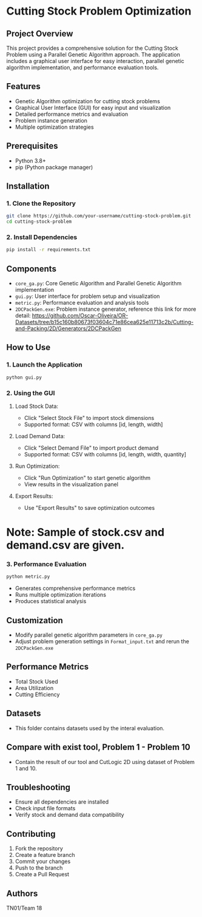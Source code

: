 # Cutting Stock Problem Optimization

## Project Overview
This project provides a comprehensive solution for the Cutting Stock Problem using a Parallel Genetic Algorithm approach. The application includes a graphical user interface for easy interaction, parallel genetic algorithm implementation, and performance evaluation tools.

## Features
- Genetic Algorithm optimization for cutting stock problems
- Graphical User Interface (GUI) for easy input and visualization
- Detailed performance metrics and evaluation
- Problem instance generation
- Multiple optimization strategies

## Prerequisites
- Python 3.8+
- pip (Python package manager)

## Installation

### 1. Clone the Repository
```bash
git clone https://github.com/your-username/cutting-stock-problem.git
cd cutting-stock-problem
```

### 2. Install Dependencies
```bash
pip install -r requirements.txt
```

## Components
- `core_ga.py`: Core Genetic Algorithm and Parallel Genetic Algorithm implementation
- `gui.py`: User interface for problem setup and visualization
- `metric.py`: Performance evaluation and analysis tools
- `2DCPackGen.exe`: Problem instance generator, reference this link for more detail: https://github.com/Oscar-Oliveira/OR-Datasets/tree/b15c160b80673f03604c71e86cea625e11713c2b/Cutting-and-Packing/2D/Generators/2DCPackGen

## How to Use

### 1. Launch the Application
```bash
python gui.py
```

### 2. Using the GUI
1. Load Stock Data:
   - Click "Select Stock File" to import stock dimensions
   - Supported format: CSV with columns [id, length, width]

2. Load Demand Data:
   - Click "Select Demand File" to import product demand
   - Supported format: CSV with columns [id, length, width, quantity]

3. Run Optimization:
   - Click "Run Optimization" to start genetic algorithm
   - View results in the visualization panel

4. Export Results:
   - Use "Export Results" to save optimization outcomes

# Note: Sample of stock.csv and demand.csv are given.
### 3. Performance Evaluation
```bash
python metric.py
```
- Generates comprehensive performance metrics
- Runs multiple optimization iterations
- Produces statistical analysis

## Customization
- Modify parallel genetic algorithm parameters in `core_ga.py`
- Adjust problem generation settings in `Format_input.txt` and rerun the `2DCPackGen.exe`

## Performance Metrics
- Total Stock Used
- Area Utilization
- Cutting Efficiency

## Datasets
- This folder contains datasets used by the interal evaluation.

## Compare with exist tool, Problem 1 - Problem 10
- Contain the result of our tool and CutLogic 2D using dataset of Problem 1 and 10.

## Troubleshooting
- Ensure all dependencies are installed
- Check input file formats
- Verify stock and demand data compatibility

## Contributing
1. Fork the repository
2. Create a feature branch
3. Commit your changes
4. Push to the branch
5. Create a Pull Request


## Authors
TN01/Team 18
